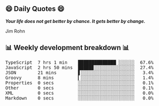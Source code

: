 ## 😄 Daily Quotes 😄

_**Your life does not get better by chance. It gets better by change.**_

Jim Rohn



## 📊 Weekly development breakdown 📊

<pre>TypeScript  7 hrs 1 min    ██████████████▏░░░░░░  67.6%
JavaScript  2 hrs 50 mins  █████▊░░░░░░░░░░░░░░░  27.4%
JSON        21 mins        ▋░░░░░░░░░░░░░░░░░░░░   3.4%
Groovy      8 mins         ▎░░░░░░░░░░░░░░░░░░░░   1.4%
Properties  0 secs         ░░░░░░░░░░░░░░░░░░░░░   0.1%
Other       0 secs         ░░░░░░░░░░░░░░░░░░░░░   0.1%
XML         0 secs         ░░░░░░░░░░░░░░░░░░░░░   0.0%
Markdown    0 secs         ░░░░░░░░░░░░░░░░░░░░░   0.0%</pre>